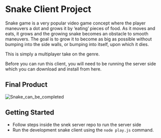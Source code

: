 # Snake Client Project

Snake game is a very popular video game concept where the player maneuvers a dot and grows it by ‘eating’ pieces of food. As it moves and eats, it grows and the growing snake becomes an obstacle to smooth maneuvers. The goal is to grow it to become as big as possible without bumping into the side walls, or bumping into itself, upon which it dies.

This is simply a multiplayer take on the genre.

Before you can run this client, you will need to be running the server side which you can download and install from here. 

## Final Product

![Snake_can_be_completed](https://user-images.githubusercontent.com/102841984/207740458-caa84aec-d6fa-436f-915a-7eaa3578a1d2.gif)



## Getting Started

- Follow steps inside the snek server repo to run the server side
- Run the development snake client using the `node play.js` command.

